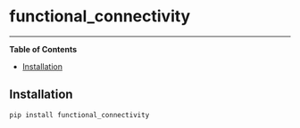 # functional_connectivity

-----

**Table of Contents**

- [Installation](#installation)

## Installation

```console
pip install functional_connectivity
```

